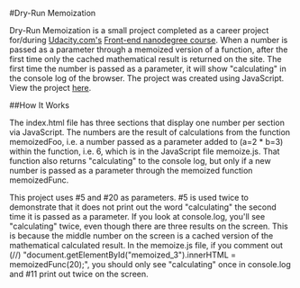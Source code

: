 #Dry-Run Memoization 

Dry-Run Memoization is a small project completed as a career project for/during [Udacity.com's](http://www.udacity.com "Udacity") [Front-end nanodegree course](https://www.udacity.com/course/front-end-web-developer-nanodegree--nd001 "Udacity Front-End Nanodegree"). When a number is passed as a parameter through a memoized version of a function, after the first time only the cached mathematical result is returned on the site. The first time the number is passed as a parameter, it will show "calculating" in the console log of the browser. The project was created using JavaScript. View the project [here](https://drsimonxx.github.io/dry-run-memoization/).

##How It Works

The index.html file has three sections that display one number per section via JavaScript. The numbers are the result of calculations from the function memoizedFoo, i.e. a number passed as a parameter added to (a=2 * b=3) within the function, i.e. 6, which is in the JavaScript file memoize.js. That function also returns "calculating" to the console log, but only if a new number is passed as a parameter through the memoized function memoizedFunc.

This project uses #5 and #20 as parameters. #5 is used twice to demonstrate that it does not print out the word "calculating" the second time it is passed as a parameter. If you look at console.log, you'll see "calculating" twice, even though there are three results on the screen. This is because the middle number on the screen is a cached version of the mathematical calculated result. In the memoize.js file, if you comment out (//) "document.getElementById("memoized_3").innerHTML = memoizedFunc(20);", you should only see "calculating" once in console.log and #11 print out twice on the screen. 



